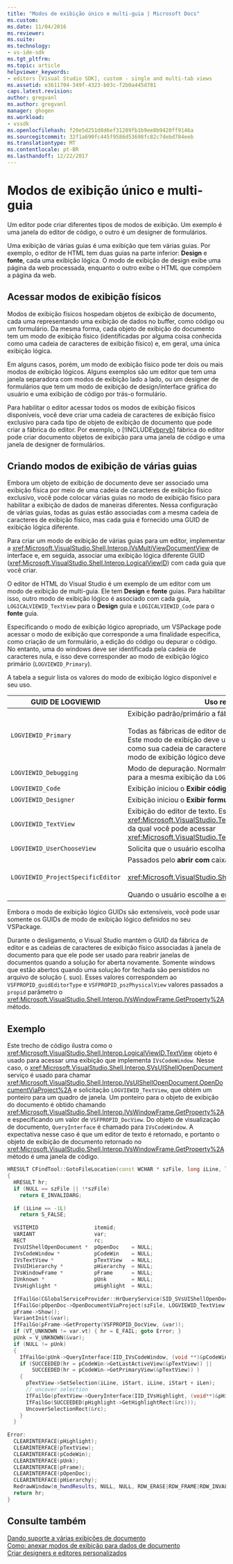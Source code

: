 ```yaml
---
title: "Modos de exibição único e multi-guia | Microsoft Docs"
ms.custom: 
ms.date: 11/04/2016
ms.reviewer: 
ms.suite: 
ms.technology:
- vs-ide-sdk
ms.tgt_pltfrm: 
ms.topic: article
helpviewer_keywords:
- editors [Visual Studio SDK], custom - single and multi-tab views
ms.assetid: e3611704-349f-4323-b03c-f2b0a445d781
caps.latest.revision: 
author: gregvanl
ms.author: gregvanl
manager: ghogen
ms.workload:
- vssdk
ms.openlocfilehash: f20e5d251d8d6ef31289fb1b9ee8b9420ff9146a
ms.sourcegitcommit: 32f1a690fc445f9586d53698fc82c7debd784eeb
ms.translationtype: MT
ms.contentlocale: pt-BR
ms.lasthandoff: 12/22/2017
---
```

# <a name="single-and-multi-tab-views"></a>Modos de exibição único e multi-guia
Um editor pode criar diferentes tipos de modos de exibição. Um exemplo é uma janela do editor de código, o outro é um designer de formulários.  
  
 Uma exibição de várias guias é uma exibição que tem várias guias. Por exemplo, o editor de HTML tem duas guias na parte inferior: **Design** e **fonte**, cada uma exibição lógica. O modo de exibição de design exibe uma página da web processada, enquanto o outro exibe o HTML que compõem a página da web.  
  
## <a name="accessing-physical-views"></a>Acessar modos de exibição físicos  
 Modos de exibição físicos hospedam objetos de exibição de documento, cada uma representando uma exibição de dados no buffer, como código ou um formulário. Da mesma forma, cada objeto de exibição do documento tem um modo de exibição físico (identificadas por alguma coisa conhecida como uma cadeia de caracteres de exibição físico) e, em geral, uma única exibição lógica.  
  
 Em alguns casos, porém, um modo de exibição físico pode ter dois ou mais modos de exibição lógicos. Alguns exemplos são um editor que tem uma janela separadora com modos de exibição lado a lado, ou um designer de formulários que tem um modo de exibição de design/interface gráfica do usuário e uma exibição de código por trás-o formulário.  
  
 Para habilitar o editor acessar todos os modos de exibição físicos disponíveis, você deve criar uma cadeia de caracteres de exibição físico exclusivo para cada tipo de objeto de exibição de documento que pode criar a fábrica do editor. Por exemplo, o [!INCLUDE[vbprvb](../code-quality/includes/vbprvb_md.md)] fábrica do editor pode criar documento objetos de exibição para uma janela de código e uma janela de designer de formulários.  
  
## <a name="creating-multi-tabbed-views"></a>Criando modos de exibição de várias guias  
 Embora um objeto de exibição de documento deve ser associado uma exibição física por meio de uma cadeia de caracteres de exibição físico exclusivo, você pode colocar várias guias no modo de exibição físico para habilitar a exibição de dados de maneiras diferentes. Nessa configuração de várias guias, todas as guias estão associadas com a mesma cadeia de caracteres de exibição físico, mas cada guia é fornecido uma GUID de exibição lógica diferente.  
  
 Para criar um modo de exibição de várias guias para um editor, implementar a <xref:Microsoft.VisualStudio.Shell.Interop.IVsMultiViewDocumentView> de interface e, em seguida, associar uma exibição lógica diferente GUID (<xref:Microsoft.VisualStudio.Shell.Interop.LogicalViewID>) com cada guia que você criar.  
  
 O editor de HTML do Visual Studio é um exemplo de um editor com um modo de exibição de multi-guia. Ele tem **Design** e **fonte** guias. Para habilitar isso, outro modo de exibição lógico é associado com cada guia, `LOGICALVIEWID_TextView` para o **Design** guia e `LOGICALVIEWID_Code` para o **fonte** guia.  
  
 Especificando o modo de exibição lógico apropriado, um VSPackage pode acessar o modo de exibição que corresponde a uma finalidade específica, como criação de um formulário, a edição do código ou depurar o código. No entanto, uma do windows deve ser identificada pela cadeia de caracteres nula, e isso deve corresponder ao modo de exibição lógico primário (`LOGVIEWID_Primary`).  
  
 A tabela a seguir lista os valores do modo de exibição lógico disponível e seu uso.  
  
|GUID DE LOGVIEWID|Uso recomendado|  
|--------------------|---------------------|  
|`LOGVIEWID_Primary`|Exibição padrão/primário a fábrica do editor.<br /><br /> Todas as fábricas de editor devem oferecer suporte a esse valor. Este modo de exibição deve usar a cadeia de caracteres nula como sua cadeia de caracteres de exibição físico. Pelo menos um modo de exibição lógico deve ser definido para esse valor.|  
|`LOGVIEWID_Debugging`|Modo de depuração. Normalmente, `LOGVIEWID_Debugging` mapeia para a mesma exibição da `LOGVIEWID_Code`.|  
|`LOGVIEWID_Code`|Exibição iniciou o **Exibir código** comando.|  
|`LOGVIEWID_Designer`|Exibição iniciou o **Exibir formulário** comando.|  
|`LOGVIEWID_TextView`|Exibição do editor de texto. Esta é a exibição retorna <xref:Microsoft.VisualStudio.TextManager.Interop.IVsCodeWindow>, da qual você pode acessar <xref:Microsoft.VisualStudio.TextManager.Interop.IVsTextView>.|  
|`LOGVIEWID_UserChooseView`|Solicita que o usuário escolha qual exibição a ser usado.|  
|`LOGVIEWID_ProjectSpecificEditor`|Passados pelo **abrir com** caixa de diálogo<br /><br /> <xref:Microsoft.VisualStudio.Shell.Interop.IVsProject.OpenItem%2A><br /><br /> Quando o usuário escolhe a entrada "(editor padrão do projeto)".|  
  
 Embora o modo de exibição lógico GUIDs são extensíveis, você pode usar somente os GUIDs de modo de exibição lógico definidos no seu VSPackage.  
  
 Durante o desligamento, o Visual Studio mantém o GUID da fábrica de editor e as cadeias de caracteres de exibição físico associadas à janela de documento para que ele pode ser usado para reabrir janelas de documentos quando a solução for aberta novamente. Somente windows que estão abertos quando uma solução for fechada são persistidos no arquivo de solução (. suo). Esses valores correspondem ao `VSFPROPID_guidEditorType` e `VSFPROPID_pszPhysicalView` valores passados a `propid` parâmetro o <xref:Microsoft.VisualStudio.Shell.Interop.IVsWindowFrame.GetProperty%2A> método.  
  
## <a name="example"></a>Exemplo  
 Este trecho de código ilustra como o <xref:Microsoft.VisualStudio.Shell.Interop.LogicalViewID.TextView> objeto é usado para acessar uma exibição que implementa `IVsCodeWindow`. Nesse caso, o <xref:Microsoft.VisualStudio.Shell.Interop.SVsUIShellOpenDocument> serviço é usado para chamar <xref:Microsoft.VisualStudio.Shell.Interop.IVsUIShellOpenDocument.OpenDocumentViaProject%2A> e solicitação `LOGVIEWID_TextView`, que obtém um ponteiro para um quadro de janela. Um ponteiro para o objeto de exibição do documento é obtido chamando <xref:Microsoft.VisualStudio.Shell.Interop.IVsWindowFrame.GetProperty%2A> e especificando um valor de `VSFPROPID_DocView`. Do objeto de visualização de documento, `QueryInterface` é chamado para `IVsCodeWindow`. A expectativa nesse caso é que um editor de texto é retornado, e portanto o objeto de exibição de documento retornado no <xref:Microsoft.VisualStudio.Shell.Interop.IVsWindowFrame.GetProperty%2A> método é uma janela de código.  
  
```cpp  
HRESULT CFindTool::GotoFileLocation(const WCHAR * szFile, long iLine, long iStart, long iLen)  
{  
  HRESULT hr;  
  if (NULL == szFile || !*szFile)  
    return E_INVALIDARG;  
  
  if (iLine == -1L)  
    return S_FALSE;  
  
  VSITEMID                  itemid;  
  VARIANT                   var;  
  RECT                      rc;  
  IVsUIShellOpenDocument *  pOpenDoc    = NULL;  
  IVsCodeWindow *           pCodeWin    = NULL;  
  IVsTextView *             pTextView   = NULL;  
  IVsUIHierarchy *          pHierarchy  = NULL;  
  IVsWindowFrame *          pFrame      = NULL;  
  IUnknown *                pUnk        = NULL;  
  IVsHighlight *            pHighlight  = NULL;  
  
  IfFailGo(CGlobalServiceProvider::HrQueryService(SID_SVsUIShellOpenDocument, IID_IVsUIShellOpenDocument, (void **)&pOpenDoc));  
  IfFailGo(pOpenDoc->OpenDocumentViaProject(szFile, LOGVIEWID_TextView, NULL, &pHierarchy, &itemid, &pFrame));  
  pFrame->Show();  
  VariantInit(&var);  
  IfFailGo(pFrame->GetProperty(VSFPROPID_DocView, &var));  
  if (VT_UNKNOWN != var.vt) { hr = E_FAIL; goto Error; }  
  pUnk = V_UNKNOWN(&var);  
  if (NULL != pUnk)  
  {  
    IfFailGo(pUnk->QueryInterface(IID_IVsCodeWindow, (void **)&pCodeWin));  
    if (SUCCEEDED(hr = pCodeWin->GetLastActiveView(&pTextView)) ||  
        SUCCEEDED(hr = pCodeWin->GetPrimaryView(&pTextView)) )  
    {  
      pTextView->SetSelection(iLine, iStart, iLine, iStart + iLen);  
      // uncover selection  
      IfFailGo(pTextView->QueryInterface(IID_IVsHighlight, (void**)&pHighlight));  
      IfFailGo(SUCCEEDED(pHighlight->GetHighlightRect(&rc)));  
      UncoverSelectionRect(&rc);  
    }  
  }  
  
Error:  
  CLEARINTERFACE(pHighlight);  
  CLEARINTERFACE(pTextView);  
  CLEARINTERFACE(pCodeWin);  
  CLEARINTERFACE(pUnk);  
  CLEARINTERFACE(pFrame);  
  CLEARINTERFACE(pOpenDoc);  
  CLEARINTERFACE(pHierarchy);  
  RedrawWindow(m_hwndResults, NULL, NULL, RDW_ERASE|RDW_FRAME|RDW_INVALIDATE|RDW_ALLCHILDREN);  
  return hr;  
}  
```  
  
## <a name="see-also"></a>Consulte também  
 [Dando suporte a várias exibições de documento](../extensibility/supporting-multiple-document-views.md)   
 [Como: anexar modos de exibição para dados de documento](../extensibility/how-to-attach-views-to-document-data.md)   
 [Criar designers e editores personalizados](../extensibility/creating-custom-editors-and-designers.md)